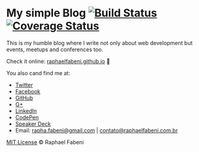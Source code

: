 # My simple Blog  [![Build Status](https://travis-ci.org/raphaelfabeni/raphaelfabeni.github.io.svg?branch=master)](https://travis-ci.org/raphaelfabeni/raphaelfabeni.github.io) [![Coverage Status](https://coveralls.io/repos/github/raphaelfabeni/raphaelfabeni.github.io/badge.svg?branch=develop)](https://coveralls.io/github/raphaelfabeni/raphaelfabeni.github.io?branch=develop)

This is my humble blog where I write not only about web development but events, meetups and conferences too.

Check it online: [raphaelfabeni.github.io](http://raphaelfabeni.github.io) :metal:

You also cand find me at:
* [Twitter](https://twitter.com/raphaelfabeni)
* [Facebook](https://www.facebook.com/raphaelfabeni)
* [GitHub](https://github.com/raphaelfabeni)
* [G+](https://plus.google.com/u/0/+RaphaelFabeni/posts)
* [LinkedIn](http://www.linkedin.com/in/raphaelfabeni)
* [CodePen](http://codepen.io/raphaelfabeni/)
* [Speaker Deck](https://speakerdeck.com/raphaelfabeni)
* Email: rapha.fabeni@gmail.com | contato@raphaelfabeni.com.br


[MIT License](http://raphaelfabeni.mit-license.org/) © Raphael Fabeni
